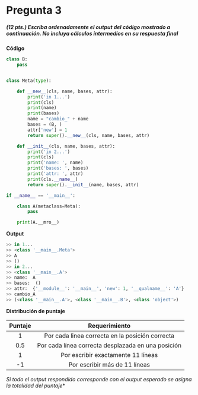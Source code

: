 # Pregunta 3

##### *(12 pts.)* Escriba ordenadamente el output del código mostrado a continuación. No incluya cálculos intermedios en su respuesta final

**Código**

```python
class B:
    pass


class Meta(type):

    def __new__(cls, name, bases, attr):
        print('in 1...')
        print(cls)
        print(name)
        print(bases)
        name = "cambio_" + name
        bases = (B, )
        attr['new'] = 1
        return super().__new__(cls, name, bases, attr)

    def __init__(cls, name, bases, attr):
        print('in 2...')
        print(cls)
        print('name: ', name)
        print('bases: ', bases)
        print('attr: ', attr)
        print(cls.__name__)
        return super().__init__(name, bases, attr)

if __name__ == '__main__':

    class A(metaclass=Meta):
        pass

    print(A.__mro__)
```

**Output**

```python
>> in 1...
>> <class '__main__.Meta'>
>> A
>> ()
>> in 2...
>> <class '__main__.A'>
>> name:  A
>> bases:  ()
>> attr:  {'__module__': '__main__', 'new': 1, '__qualname__': 'A'}
>> cambio_A
>> (<class '__main__.A'>, <class '__main__.B'>, <class 'object'>)
```

**Distribución de puntaje**

| Puntaje | Requerimiento |
| :-: | :-: |
| 1 | Por cada linea correcta en la posición correcta |
| 0.5  | Por cada línea correcta desplazada en una posición |
| 1 | Por escribir exactamente 11 líneas |
| -1 | Por escribir más de 11 líneas |

*Si todo el output respondido corresponde con el output esperado se asigna la totalidad del puntaje**